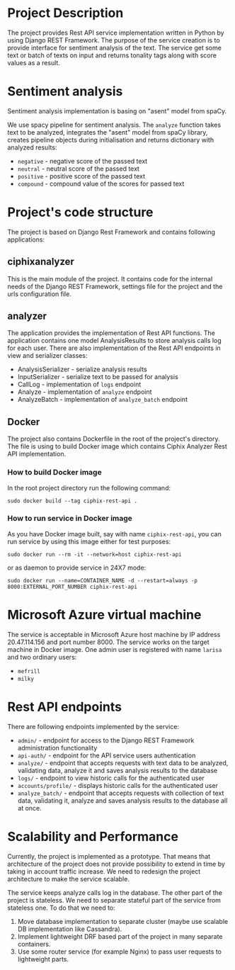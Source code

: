 # Project Description

The project provides Rest API service implementation written in Python by using Django REST Framework.
The purpose of the service creation is to provide interface for sentiment analysis of the text. The service get some 
text or batch of texts on input and returns tonality tags along with score values as a result.

# Sentiment analysis

Sentiment analysis implementation is basing on "asent" model from spaCy.

We use spacy pipeline for sentiment analysis. The `analyze` function takes text to be analyzed, integrates the "asent"
model from spaCy library, creates pipeline objects during initialisation and returns dictionary with analyzed results:
* `negative` - negative score of the passed text
* `neutral` - neutral score of the passed text
* `positive` - positive score of the passed text
* `compound` - compound value of the scores for passed text

# Project's code structure

The project is based on Django Rest Framework and contains following applications:

## ciphixanalyzer

This is the main module of the project. It contains code for the internal needs of the Django REST Framework,
settings file for the project and the urls configuration file.

## analyzer

The application provides the implementation of Rest API functions. The application contains one model AnalysisResults
to store analysis calls log for each user. There are also implementation of the Rest API endpoints in view and
serializer classes:
* AnalysisSerializer - serialize analysis results
* InputSerializer - serialize text to be passed for analysis
* CallLog - implementation of `logs` endpoint
* Analyze - implementation of `analyze` endpoint
* AnalyzeBatch - implementation of `analyze_batch` endpoint

## Docker

The project also contains Dockerfile in the root of the project's directory. The file is using to build Docker image
which contains Ciphix Analyzer Rest API implementation. 

### How to build Docker image

In the root project directory run the following command:
```shell
sudo docker build --tag ciphix-rest-api .
```

### How to run service in Docker image

As you have Docker image built, say with name `ciphix-rest-api`, you can run service by using this image either for
test purposes:
```shell
sudo docker run --rm -it --network=host ciphix-rest-api
```

or as daemon to provide service in 24X7 mode:
```shell
sudo docker run --name=CONTAINER_NAME -d --restart=always -p 8000:EXTERNAL_PORT_NUMBER ciphix-rest-api
```

# Microsoft Azure virtual machine

The service is acceptable in Microsoft Azure host machine by IP address 20.47.114.156 and port number 8000.
The service works on the target machine in Docker image. One admin user is registered with name `larisa` and 
two ordinary users: 
* `mefrill`
* `milky`

# Rest API endpoints

There are following endpoints implemented by the service:
* `admin/` - endpoint for access to the Django REST Framework administration functionality
* `api-auth/` - endpoint for the API service users authentication 
* `analyze/` - endpoint that accepts requests with text data to be analyzed, validating data, analyze it and saves 
analysis results to the database
* `logs/` - endpoint to view historic calls for the authenticated user
* `accounts/profile/` - displays historic calls for the authenticated user
* `analyze_batch/` - endpoint that accepts requests with collection of text data, validating it, analyze and saves 
analysis results to the database all at once.

# Scalability and Performance

Currently, the project is implemented as a prototype. That means that architecture of the project does not provide
possibility to extend in time by taking in account traffic increase. We need to redesign the project architecture 
to make the service scalable. 

The service keeps analyze calls log in the database. The other part of the project is stateless. We need to separate
stateful part of the service from stateless one. To do that we need to:
1. Move database implementation to separate cluster (maybe use scalable DB implementation like Cassandra). 
2. Implement lightweight DRF based part of the project in many separate containers.
3. Use some router service (for example Nginx) to pass user requests to lightweight parts.